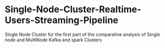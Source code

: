 # Single-Node-Cluster-Realtime-Users-Streaming-Pipeline
Single Node Cluster for the first part of the comparative analysis of Single node and MultiNode Kafka and spark Clusters
